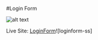 #Login Form

![alt text](https://user-images.githubusercontent.com/98126723/195423669-32d8c8be-5793-4295-a595-37d6900f7528.png)



Live Site: [LoginForm](https://loginformexample.netlify.app)![loginform-ss]

